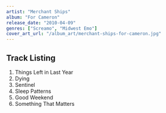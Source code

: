 ```yaml
---
artist: "Merchant Ships"
album: "For Cameron"
release_date: "2010-04-09"
genres: ["Screamo", "Midwest Emo"]
cover_art_url: "/album_art/merchant-ships-for-cameron.jpg"
---
```



## Track Listing

1. Things Left in Last Year
2. Dying
3. Sentinel
4. Sleep Patterns
5. Good Weekend
6. Something That Matters